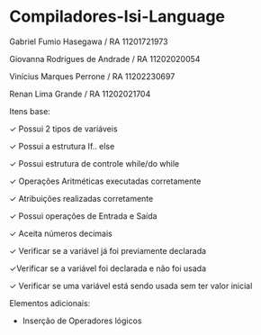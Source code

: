 # Compiladores-Isi-Language
Gabriel Fumio Hasegawa / RA 11201721973

Giovanna Rodrigues de Andrade / RA 11202020054

Vinícius Marques Perrone / RA 11202230697

Renan Lima Grande / RA 11202021704

Itens base:

  ✓ Possui 2 tipos de variáveis
  
  ✓ Possui a estrutura If.. else
  
  ✓ Possui estrutura de controle while/do while

  ✓ Operações Aritméticas executadas corretamente
  
  ✓ Atribuições realizadas corretamente
  
  ✓ Possui operações de Entrada e Saída
  
  ✓ Aceita números decimais
  
  ✓ Verificar se a variável já foi previamente declarada
  
  ✓Verificar se a variável foi declarada e não foi usada
  
  ✓ Verificar se uma variável está sendo usada sem ter valor inicial
  
  
Elementos adicionais:

  - Inserção de Operadores lógicos
